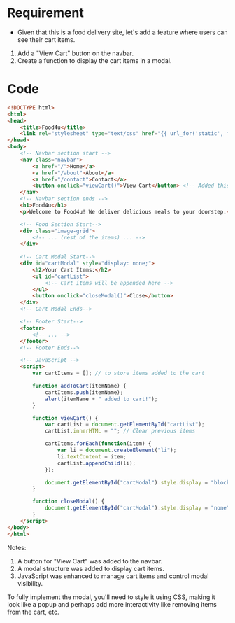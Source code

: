 # Requirement
- Given that this is a food delivery site, let's add a feature where users can see their cart items. 

1. Add a "View Cart" button on the navbar.
2. Create a function to display the cart items in a modal.

# Code

```html
<!DOCTYPE html>
<html>
<head>
    <title>Food4u</title>
    <link rel="stylesheet" type="text/css" href="{{ url_for('static', filename='styles.css') }}">
</head>
<body>
    <!-- Navbar section start -->
    <nav class="navbar">
        <a href="/">Home</a>
        <a href="/about">About</a>
        <a href="/contact">Contact</a>
        <button onclick="viewCart()">View Cart</button> <!-- Added this button -->
    </nav>
    <!-- Navbar section ends -->
    <h1>Food4u</h1>
    <p>Welcome to Food4u! We deliver delicious meals to your doorstep.</p>

    <!-- Food Section Start-->
    <div class="image-grid">
        <!-- ... (rest of the items) ... -->
    </div>
    
    <!-- Cart Modal Start-->
    <div id="cartModal" style="display: none;">
        <h2>Your Cart Items:</h2>
        <ul id="cartList">
            <!-- Cart items will be appended here -->
        </ul>
        <button onclick="closeModal()">Close</button>
    </div>
    <!-- Cart Modal Ends-->

    <!-- Footer Start-->
    <footer>
        <!-- ... -->
    </footer>
    <!-- Footer Ends-->

    <!-- JavaScript -->
    <script>
        var cartItems = []; // to store items added to the cart

        function addToCart(itemName) {
            cartItems.push(itemName);
            alert(itemName + " added to cart!");
        }

        function viewCart() {
            var cartList = document.getElementById("cartList");
            cartList.innerHTML = ""; // Clear previous items

            cartItems.forEach(function(item) {
                var li = document.createElement("li");
                li.textContent = item;
                cartList.appendChild(li);
            });

            document.getElementById("cartModal").style.display = "block";
        }

        function closeModal() {
            document.getElementById("cartModal").style.display = "none";
        }
    </script>
</body>
</html>
```

Notes:
1. A button for "View Cart" was added to the navbar.
2. A modal structure was added to display cart items.
3. JavaScript was enhanced to manage cart items and control modal visibility.

To fully implement the modal, you'll need to style it using CSS, making it look like a popup and perhaps add more interactivity like removing items from the cart, etc.